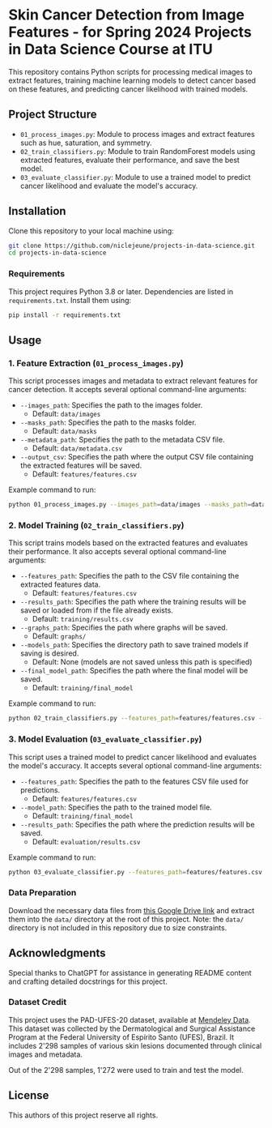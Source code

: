 # Skin Cancer Detection from Image Features - for Spring 2024 Projects in Data Science Course at ITU 

This repository contains Python scripts for processing medical images to extract features, training machine learning models to detect cancer based on these features, and predicting cancer likelihood with trained models.

## Project Structure

- `01_process_images.py`: Module to process images and extract features such as hue, saturation, and symmetry.
- `02_train_classifiers.py`: Module to train RandomForest models using extracted features, evaluate their performance, and save the best model.
- `03_evaluate_classifier.py`: Module to use a trained model to predict cancer likelihood and evaluate the model's accuracy.

## Installation

Clone this repository to your local machine using:

```bash
git clone https://github.com/niclejeune/projects-in-data-science.git
cd projects-in-data-science
```

### Requirements

This project requires Python 3.8 or later. Dependencies are listed in `requirements.txt`. Install them using:

```bash
pip install -r requirements.txt
```

## Usage

### 1. Feature Extraction (`01_process_images.py`)

This script processes images and metadata to extract relevant features for cancer detection. It accepts several optional command-line arguments:

- `--images_path`: Specifies the path to the images folder. 
  - Default: `data/images`
- `--masks_path`: Specifies the path to the masks folder. 
  - Default: `data/masks`
- `--metadata_path`: Specifies the path to the metadata CSV file. 
  - Default: `data/metadata.csv`
- `--output_csv`: Specifies the path where the output CSV file containing the extracted features will be saved. 
  - Default: `features/features.csv`

Example command to run:
```bash
python 01_process_images.py --images_path=data/images --masks_path=data/masks --metadata_path=data/metadata.csv --output_csv=features/features.csv
```

### 2. Model Training (`02_train_classifiers.py`)

This script trains models based on the extracted features and evaluates their performance. It also accepts several optional command-line arguments:

- `--features_path`: Specifies the path to the CSV file containing the extracted features data. 
  - Default: `features/features.csv`
- `--results_path`: Specifies the path where the training results will be saved or loaded from if the file already exists.
  - Default: `training/results.csv`
- `--graphs_path`: Specifies the path where graphs will be saved.
  - Default: `graphs/`
- `--models_path`: Specifies the directory path to save trained models if saving is desired.
  - Default: None (models are not saved unless this path is specified)
- `--final_model_path`: Specifies the path where the final model will be saved.
  - Default: `training/final_model`

Example command to run:
```bash
python 02_train_classifiers.py --features_path=features/features.csv --results_path=training/results.csv --graphs_path=graphs/ --models_path=training/models --final_model_path=training/final_model
```

### 3. Model Evaluation (`03_evaluate_classifier.py`)

This script uses a trained model to predict cancer likelihood and evaluates the model's accuracy. It accepts several optional command-line arguments:

- `--features_path`: Specifies the path to the features CSV file used for predictions.
  - Default: `features/features.csv`
- `--model_path`: Specifies the path to the trained model file.
  - Default: `training/final_model`
- `--results_path`: Specifies the path where the prediction results will be saved.
  - Default: `evaluation/results.csv`

Example command to run:
```bash
python 03_evaluate_classifier.py --features_path=features/features.csv --model_path=training/final_model --results_path=evaluation/results.csv
```

### Data Preparation

Download the necessary data files from [this Google Drive link](https://drive.google.com/file/d/1bZ0v7IBB9HPhRgtCViYxqghOzstXsoTp/view?usp=sharing) and extract them into the `data/` directory at the root of this project. Note: the `data/` directory is not included in this repository due to size constraints.


## Acknowledgments

Special thanks to ChatGPT for assistance in generating README content and crafting detailed docstrings for this project.

### Dataset Credit

This project uses the PAD-UFES-20 dataset, available at [Mendeley Data](https://data.mendeley.com/datasets/zr7vgbcyr2/1). This dataset was collected by the Dermatological and Surgical Assistance Program at the Federal University of Espírito Santo (UFES), Brazil. It includes 2'298 samples of various skin lesions documented through clinical images and metadata.

Out of the 2'298 samples, 1'272 were used to train and test the model.

## License

This authors of this project reserve all rights.

